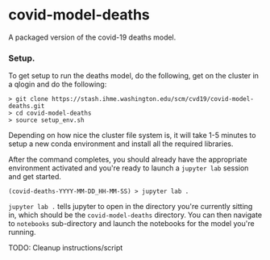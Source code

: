 
covid-model-deaths
==================

A packaged version of the covid-19 deaths model.


### Setup.

To get setup to run the deaths model, do the following, 
get on the cluster in a qlogin and do the following:

```
> git clone https://stash.ihme.washington.edu/scm/cvd19/covid-model-deaths.git
> cd covid-model-deaths
> source setup_env.sh
```

Depending on how nice the cluster file system is, it will
take 1-5 minutes to setup a new conda environment and install
all the required libraries.  

After the command completes, you should already have the 
appropriate environment activated and you're ready to launch
a `jupyter lab` session and get started.

```
(covid-deaths-YYYY-MM-DD_HH-MM-SS) > jupyter lab .
```

`jupyter lab .` tells jupyter to open in the directory you're 
currently sitting in, which should be the `covid-model-deaths`
directory.  You can then navigate to `notebooks` sub-directory
and launch the notebooks for the model you're running.

TODO: Cleanup instructions/script
